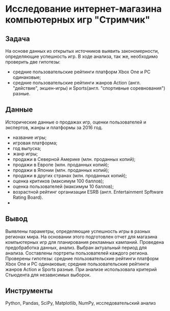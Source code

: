 # Исследование интернет-магазина компьютерных игр "Стримчик"

## Задача
На основе данных из открытых источников выявить закономерности, определяющие успешность игр. В ходе анализа, так же, необходимо проверить две гипотезы:

  - средние пользовательские рейтинги платформ Xbox One и PC одинаковые;
  - средние пользовательские рейтинги жанров Action (англ. "действие", экшен-игры) и Sports(англ. "спортивные соревнования") разные.

## Данные

Исторические данные о продажах игр, оценки пользователей и экспертов, жанры и платформы за 2016 год.
- название игры;
- игровая платформа;
- год выпуска;
- жанр игры;
- продажи в Северной Америке (млн. проданных копий);
- продажи в Европе (млн. проданных копий);
- продажи в Японии (млн. проданных копий);
- продажи в других странах (млн. проданных копий);
- оценка критиков (максимум 100 баллов);
- оценка пользователей (максимум 10 баллов);
- возрастной рейтинг организации ESRB (англ. Entertainment Spftware Rating Board).
- 
## Вывод
  Выявлены параметры, определяющие успешность игры в разных регионах мира. На
  основании этого подготовлен отчет для магазина компьютерных игр для планирования
  рекламных кампаний. Проведена предобработка данных, анализ. Выбран актуальный
  период для анализа. Составлены портреты пользователей каждого региона. Проверены
  гипотезы: средние пользовательские рейтинги платформ Xbox One и PC одинаковые;
  средние пользовательские рейтинги жанров Action и Sports разные. При анализе использовала критерий Стьюдента для независимых выборок.
## Инструменты
Python, Pandas, SciPy, Matplotlib, NumPy, исследовательский анализ
